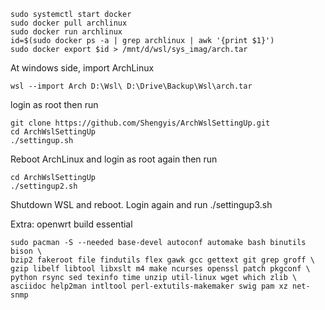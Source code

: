 ```
sudo systemctl start docker
sudo docker pull archlinux
sudo docker run archlinux
id=$(sudo docker ps -a | grep archlinux | awk '{print $1}')
sudo docker export $id > /mnt/d/wsl/sys_imag/arch.tar
```
At windows side, import ArchLinux 
```
wsl --import Arch D:\Wsl\ D:\Drive\Backup\Wsl\arch.tar
```
login as root then run
```
git clone https://github.com/Shengyis/ArchWslSettingUp.git
cd ArchWslSettingUp
./settingup.sh
```
Reboot ArchLinux and login as root again then run
```
cd ArchWslSettingUp
./settingup2.sh
```
Shutdown WSL and reboot. Login again and run ./settingup3.sh

Extra:
openwrt build essential
```
sudo pacman -S --needed base-devel autoconf automake bash binutils bison \
bzip2 fakeroot file findutils flex gawk gcc gettext git grep groff \
gzip libelf libtool libxslt m4 make ncurses openssl patch pkgconf \
python rsync sed texinfo time unzip util-linux wget which zlib \
asciidoc help2man intltool perl-extutils-makemaker swig pam xz net-snmp

```
